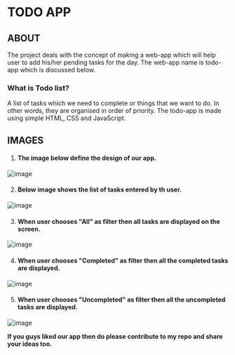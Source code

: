 # TODO APP


## ABOUT

The project deals with the concept of making a web-app which will help user to add his/her pending tasks for the day. The web-app name is todo-app which is discussed below.


### What is Todo list?
A list of tasks which we need to complete or things that we want to do. In other words, they are organised in order of priority.
The todo-app is made using simple HTML, CSS and JavaScript.


## IMAGES

1. #### The image below define the design of our app.
![image](https://user-images.githubusercontent.com/77436945/124584787-44646400-de72-11eb-9388-f6a731a5d45b.png)

2. #### Below image shows the list of tasks entered by th user.
![image](https://user-images.githubusercontent.com/77436945/124585020-868da580-de72-11eb-8aeb-39240b2e0681.png)

3. #### When user chooses "All" as filter then all tasks are displayed on the screen.
![image](https://user-images.githubusercontent.com/77436945/124585123-9e652980-de72-11eb-8e68-65a4345376bd.png)

4. #### When user chooses "Completed" as filter then all the completed tasks are displayed.
![image](https://user-images.githubusercontent.com/77436945/124585177-af159f80-de72-11eb-91d8-7ba4869784af.png)

5. #### When user chooses "Uncompleted" as filter then all the uncompleted tasks are displayed.
![image](https://user-images.githubusercontent.com/77436945/124585280-c2286f80-de72-11eb-919a-94909489cc48.png)



__If you guys liked our app then do please contribute to my repo and share your ideas too.__